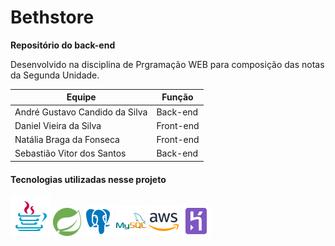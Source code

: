 # Bethstore

**Repositório do back-end**

Desenvolvido na disciplina de Prgramação WEB para composição das notas da Segunda Unidade.

Equipe | Função
--------- | ------
André Gustavo Candido da Silva | Back-end
Daniel Vieira da Silva | Front-end
Natália Braga da Fonseca | Front-end
Sebastião Vitor dos Santos  | Back-end


#### **Tecnologias utilizadas nesse projeto**

![Alt text](image/java.png?raw=true "Java")
![Alt text](image/spring.png?raw=true "Java")
![Alt text](image/postgreesql.png?raw=true "Java")
![Alt text](image/mysql.png?raw=true "Java")
![Alt text](image/aws.png?raw=true "Java")
![Alt text](image/heroku.png?raw=true "Java")

